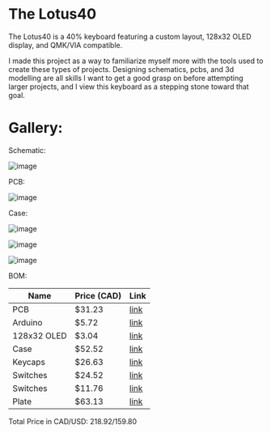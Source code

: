 # The Lotus40

The Lotus40 is a 40% keyboard featuring a custom layout, 128x32 OLED display, and QMK/VIA compatible.

I made this project as a way to familiarize myself more with the tools used to create these types of projects. Designing schematics, pcbs, and 3d modelling are all skills I want to get a good grasp on before attempting larger projects, and I view this keyboard as a stepping stone toward that goal.

# Gallery:

Schematic: 

![image](https://github.com/user-attachments/assets/0dec8363-be89-444b-85f1-0b217bfa0209)

PCB: 

![image](https://github.com/user-attachments/assets/07cc802d-4375-498b-a356-841a71728671)

Case: 

![image](https://github.com/user-attachments/assets/ba6df84e-d967-4237-a48a-8e65c6531670)

![image](https://github.com/user-attachments/assets/718c250d-f6d7-44d4-93ae-6b979322a423)

![image](https://github.com/user-attachments/assets/02641c02-1605-49a1-8b02-10594cdbd63d)

BOM:

| Name | Price (CAD) | Link |
| ---- | ----------- | ---- |
| PCB | $31.23 | [link](https://jlc3dp.com/) |
| Arduino | $5.72 | [link](https://www.aliexpress.com/item/1005005301005280.html?spm=a2g0o.productlist.main.1.6a4b6adeVmQufJ&algo_pvid=7472923b-41cf-407d-b425-a25c0e5c7b78&algo_exp_id=7472923b-41cf-407d-b425-a25c0e5c7b78-0&pdp_ext_f=%7B%22order%22%3A%221238%22%2C%22eval%22%3A%221%22%7D&pdp_npi=4%40dis%21CAD%213.04%211.38%21%21%212.18%210.99%21%402103247417511484507088946efacb%2112000032548039884%21sea%21CA%213075130259%21ACX&curPageLogUid=aoXQ197SK8RL&utparam-url=scene%3Asearch%7Cquery_from%3A#nav-description) |
| 128x32 OLED | $3.04 | [link](https://www.aliexpress.com/item/32846843498.html?spm=a2g0o.productlist.main.3.197232b8AfM6ff&algo_pvid=e76c96bb-b016-43db-9c34-8d52bbce9ac0&algo_exp_id=e76c96bb-b016-43db-9c34-8d52bbce9ac0-2&pdp_ext_f=%7B%22order%22%3A%221117%22%2C%22eval%22%3A%221%22%7D&pdp_npi=4%40dis%21CAD%215.82%211.38%21%21%214.17%210.99%21%402101c5b217511483671288564eca8d%2166359327705%21sea%21CA%213075130259%21ACX&curPageLogUid=ZFDLwnG33cxY&utparam-url=scene%3Asearch%7Cquery_from%3A) |
| Case | $52.52 | [link](https://craftcloud3d.com/en/material/offer?materialId=0e379ece-53b6-5aa3-8cdf-7afce73c9873&finishGroupId=8011f7f9-8a99-55b3-989b-40d4babbd649&materialConfigId=9f0ebf71-1059-5aac-9e5f-7a696f4fcbdb) |
| Keycaps | $26.63 | [link](https://www.aliexpress.com/item/1005006200329301.html?spm=a2g0o.productlist.main.17.3f144d54IWFfw4&algo_pvid=d3da5403-813b-40e9-b3a1-3665eacd772a&algo_exp_id=d3da5403-813b-40e9-b3a1-3665eacd772a-16&pdp_ext_f=%7B%22order%22%3A%22129%22%2C%22eval%22%3A%221%22%7D&pdp_npi=4%40dis%21CAD%2132.86%2114.08%21%21%2123.34%2110.00%21%402101ea8c17507209741814895e95c4%2112000043031474456%21sea%21CA%213075130259%21ACX&curPageLogUid=D2UwlqdSg0RB&utparam-url=scene%3Asearch%7Cquery_from%3A) |
| Switches | $24.52 | [link](https://www.aliexpress.com/item/1005008394917920.html?spm=a2g0o.productlist.main.1.645353acpb1uSd&algo_pvid=0f13a266-3646-45ba-9601-fa8c88c5af20&algo_exp_id=0f13a266-3646-45ba-9601-fa8c88c5af20-0&pdp_ext_f=%7B%22order%22%3A%2240%22%2C%22eval%22%3A%221%22%7D&pdp_npi=4%40dis%21CAD%2111.29%212.35%21%21%218.09%211.68%21%402103245417511474735238088eae82%2112000044841496191%21sea%21CA%213075130259%21ACX&curPageLogUid=mx57PwAEfzUi&utparam-url=scene%3Asearch%7Cquery_from%3A) |
| Switches | $11.76 | [link](https://www.aliexpress.com/item/1005006528731543.html?spm=a2g0o.productlist.main.1.64403b4bSXKdtR&algo_pvid=2a392ca5-f9b7-4640-a01c-664826ab7547&algo_exp_id=2a392ca5-f9b7-4640-a01c-664826ab7547-0&pdp_ext_f=%7B%22order%22%3A%22924%22%2C%22eval%22%3A%221%22%7D&pdp_npi=4%40dis%21CAD%2111.76%215.48%21%21%218.43%213.93%21%402103010b17511455687663518e23c7%2112000037543723481%21sea%21CA%213075130259%21ACX&curPageLogUid=qf7Fg803iAUK&utparam-url=scene%3Asearch%7Cquery_from%3A) |
| Plate | $63.13 | [link](https://hypekeyboards.ca/products/custom-plate-cutting-service) |

Total Price in CAD/USD: $218.92/$159.80
